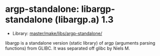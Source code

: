 # argp-standalone: libargp-standalone (libargp.a) 1.3
 - Library: [master/make/libs/argp-standalone/](https://github.com/Freetz-NG/freetz-ng/tree/master/make/libs/argp-standalone/)

libargp is a standalone version (static library) of argp (arguments parsing functions) from GLIBC. It was separated off glibc by Niels M.

